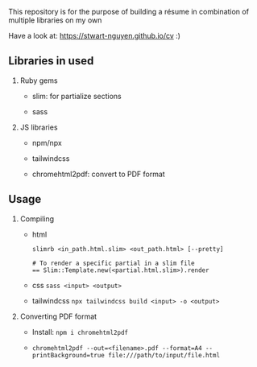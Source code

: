 This repository is for the purpose of building a résume in combination of multiple libraries on my own

Have a look at: https://stwart-nguyen.github.io/cv  :)

## Libraries in used
1. Ruby gems

    + slim: for partialize sections

    + sass

2. JS libraries

    + npm/npx

    + tailwindcss

    + chromehtml2pdf: convert to PDF format

## Usage
1. Compiling

    + html
      ```
      slimrb <in_path.html.slim> <out_path.html> [--pretty]

      # To render a specific partial in a slim file
      == Slim::Template.new(<partial.html.slim>).render
      ```
    + css
    `sass <input> <output>`

    + tailwindcss
    `npx tailwindcss build <input> -o <output>`

2. Converting PDF format
    + Install: `npm i chromehtml2pdf`

    + `chromehtml2pdf --out=<filename>.pdf --format=A4 --printBackground=true file:///path/to/input/file.html`
